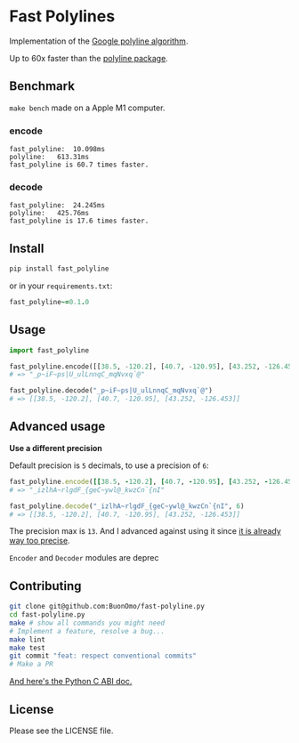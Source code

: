 # Fast Polylines

Implementation of the [Google polyline algorithm][algorithm].

Up to 60x faster than the [polyline package][polyline].

## Benchmark

`make bench` made on a Apple M1 computer.


### encode

```
fast_polyline:	10.098ms
polyline:	613.31ms
fast_polyline is 60.7 times faster.
```

### decode

```
fast_polyline:	24.245ms
polyline:	425.76ms
fast_polyline is 17.6 times faster.
```


## Install

```bash
pip install fast_polyline
```

or in your `requirements.txt`:

```ruby
fast_polyline~=0.1.0
```

## Usage

```python
import fast_polyline

fast_polyline.encode([[38.5, -120.2], [40.7, -120.95], [43.252, -126.453]])
# => "_p~iF~ps|U_ulLnnqC_mqNvxq`@"

fast_polyline.decode("_p~iF~ps|U_ulLnnqC_mqNvxq`@")
# => [[38.5, -120.2], [40.7, -120.95], [43.252, -126.453]]
```

## Advanced usage

**Use a different precision**

Default precision is `5` decimals, to use a precision of `6`:
```ruby
fast_polyline.encode([[38.5, -120.2], [40.7, -120.95], [43.252, -126.453]], 6)
# => "_izlhA~rlgdF_{geC~ywl@_kwzCn`{nI"

fast_polyline.decode("_izlhA~rlgdF_{geC~ywl@_kwzCn`{nI", 6)
# => [[38.5, -120.2], [40.7, -120.95], [43.252, -126.453]]
```
The precision max is `13`. And I advanced against using it
since [it is already way too precise][xkcd].

`Encoder` and `Decoder` modules are deprec

## Contributing

```bash
git clone git@github.com:BuonOmo/fast-polyline.py
cd fast-polyline.py
make # show all commands you might need
# Implement a feature, resolve a bug...
make lint
make test
git commit "feat: respect conventional commits"
# Make a PR
```

[And here's the Python C ABI doc.][python-c]

## License

Please see the LICENSE file.

[algorithm]: https://code.google.com/apis/maps/documentation/utilities/polylinealgorithm.html
[polyline]: https://github.com/frederickjansen/polyline
[xkcd]: https://xkcd.com/2170/
[python-c]: https://docs.python.org/3/c-api/index.html
